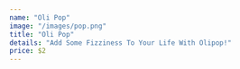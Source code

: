 ```yaml
---
name: "Oli Pop"
image: "/images/pop.png"
title: "Oli Pop"
details: "Add Some Fizziness To Your Life With Olipop!"
price: $2
---
```

